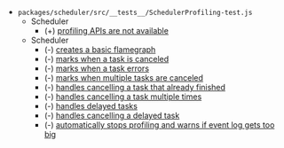 - `packages/scheduler/src/__tests__/SchedulerProfiling-test.js`
  - Scheduler
    - (+) [profiling APIs are not available](https://github.com/facebook/react/tree/v17.0.2/packages/scheduler/src/__tests__/SchedulerProfiling-test.js#L49)
  - Scheduler
    - (-) [creates a basic flamegraph](https://github.com/facebook/react/tree/v17.0.1/packages/scheduler/src/__tests__/SchedulerProfiling-test.js#L291)
    - (-) [marks when a task is canceled](https://github.com/facebook/react/tree/v17.0.1/packages/scheduler/src/__tests__/SchedulerProfiling-test.js#L338)
    - (-) [marks when a task errors](https://github.com/facebook/react/tree/v17.0.1/packages/scheduler/src/__tests__/SchedulerProfiling-test.js#L369)
    - (-) [marks when multiple tasks are canceled](https://github.com/facebook/react/tree/v17.0.1/packages/scheduler/src/__tests__/SchedulerProfiling-test.js#L390)
    - (-) [handles cancelling a task that already finished](https://github.com/facebook/react/tree/v17.0.1/packages/scheduler/src/__tests__/SchedulerProfiling-test.js#L436)
    - (-) [handles cancelling a task multiple times](https://github.com/facebook/react/tree/v17.0.1/packages/scheduler/src/__tests__/SchedulerProfiling-test.js#L453)
    - (-) [handles delayed tasks](https://github.com/facebook/react/tree/v17.0.1/packages/scheduler/src/__tests__/SchedulerProfiling-test.js#L487)
    - (-) [handles cancelling a delayed task](https://github.com/facebook/react/tree/v17.0.1/packages/scheduler/src/__tests__/SchedulerProfiling-test.js#L513)
    - (-) [automatically stops profiling and warns if event log gets too big](https://github.com/facebook/react/tree/v17.0.1/packages/scheduler/src/__tests__/SchedulerProfiling-test.js#L529)
